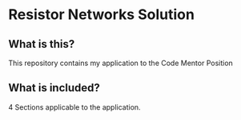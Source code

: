 # Resistor Networks Solution

## What is this?
This repository contains my application to the Code Mentor Position

## What is included?
4 Sections applicable to the application.
